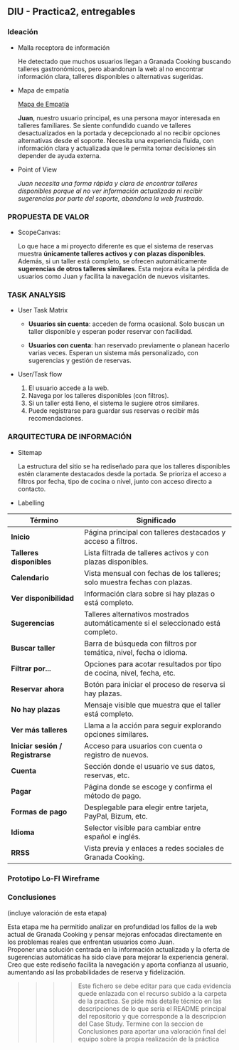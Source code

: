 ## DIU - Practica2, entregables

### Ideación 

* Malla receptora de información
  
  He detectado que muchos usuarios llegan a Granada Cooking buscando talleres gastronómicos, pero abandonan la web al no encontrar información clara, talleres disponibles o alternativas sugeridas.

* Mapa de empatía

  [Mapa de Empatía](EmpathyCustomerMap.pdf)
  
  **Juan**, nuestro usuario principal, es una persona mayor interesada en talleres familiares. Se siente confundido cuando ve talleres desactualizados en la portada y decepcionado al no recibir opciones alternativas desde el soporte. Necesita una experiencia fluida, con información clara y actualizada que le permita tomar decisiones sin depender de ayuda externa.
  
* Point of View
  
  *Juan necesita una forma rápida y clara de encontrar talleres disponibles porque al no ver información actualizada ni recibir sugerencias por parte del soporte, abandona la web frustrado.*


### PROPUESTA DE VALOR
* ScopeCanvas:
  
  Lo que hace a mi proyecto diferente es que el sistema de reservas muestra **únicamente talleres activos y con plazas disponibles**. Además, si un taller está completo, se ofrecen automáticamente **sugerencias de otros talleres similares**. Esta mejora evita la pérdida de usuarios como Juan y facilita la navegación de nuevos visitantes.


### TASK ANALYSIS

* User Task Matrix
  
  - **Usuarios sin cuenta**: acceden de forma ocasional. Solo buscan un taller disponible y esperan poder reservar con facilidad.
    
  - **Usuarios con cuenta**: han reservado previamente o planean hacerlo varias veces. Esperan un sistema más personalizado, con sugerencias y gestión de reservas.
* User/Task flow
  
  1. El usuario accede a la web.
  2. Navega por los talleres disponibles (con filtros).
  3. Si un taller está lleno, el sistema le sugiere otros similares.
  4. Puede registrarse para guardar sus reservas o recibir más recomendaciones.

### ARQUITECTURA DE INFORMACIÓN

* Sitemap
  
  La estructura del sitio se ha rediseñado para que los talleres disponibles estén claramente destacados desde la portada. Se prioriza el acceso a filtros por fecha, tipo de cocina o nivel, junto con acceso directo a contacto.
  
* Labelling
  
| Término                 | Significado                                                                 |
|-------------------------|------------------------------------------------------------------------------|
| **Inicio**              | Página principal con talleres destacados y acceso a filtros.                |
| **Talleres disponibles**| Lista filtrada de talleres activos y con plazas disponibles.                |
| **Calendario**          | Vista mensual con fechas de los talleres; solo muestra fechas con plazas.   |
| **Ver disponibilidad**  | Información clara sobre si hay plazas o está completo.                     |
| **Sugerencias**         | Talleres alternativos mostrados automáticamente si el seleccionado está completo. |
| **Buscar taller**       | Barra de búsqueda con filtros por temática, nivel, fecha o idioma.          |
| **Filtrar por...**      | Opciones para acotar resultados por tipo de cocina, nivel, fecha, etc.      |
| **Reservar ahora**      | Botón para iniciar el proceso de reserva si hay plazas.                     |
| **No hay plazas**       | Mensaje visible que muestra que el taller está completo.                    |
| **Ver más talleres**    | Llama a la acción para seguir explorando opciones similares.                |
| **Iniciar sesión / Registrarse** | Acceso para usuarios con cuenta o registro de nuevos.               |
| **Cuenta**              | Sección donde el usuario ve sus datos, reservas, etc.                       |
| **Pagar**               | Página donde se escoge y confirma el método de pago.                        |
| **Formas de pago**      | Desplegable para elegir entre tarjeta, PayPal, Bizum, etc.                  |
| **Idioma**              | Selector visible para cambiar entre español e inglés.                       |
| **RRSS**                | Vista previa y enlaces a redes sociales de Granada Cooking.                 |

### Prototipo Lo-FI Wireframe 


### Conclusiones  

(incluye valoración de esta etapa)

Esta etapa me ha permitido analizar en profundidad los fallos de la web actual de Granada Cooking y pensar mejoras enfocadas directamente en los problemas reales que enfrentan usuarios como Juan.  
Proponer una solución centrada en la información actualizada y la oferta de sugerencias automáticas ha sido clave para mejorar la experiencia general.  
Creo que este rediseño facilita la navegación y aporta confianza al usuario, aumentando así las probabilidades de reserva y fidelización.

>>>> Este fichero se debe editar para que cada evidencia quede enlazada con el recurso subido a la carpeta de la practica. Se pide más detalle técnico en las descripciones de lo que sería el README principal del repositorio y que corresponde a la descripcion del Case Study.
>>>> Termine con la seccion de Conclusiones para aportar una valoración final del equipo sobre la propia realización de la práctica
